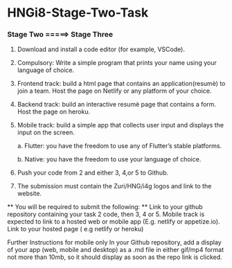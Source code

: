 # HNGi8-Stage-Two-Task

### Stage Two =====> Stage Three

1. Download and install a code editor (for example, VSCode).

2. Compulsory: Write a simple program that prints your name using your language of choice.

3. Frontend track: build a html page that contains an application(resumè) to join a team. Host the page on Netlify or any platform of your choice.

4. Backend track: build an interactive resumè page that contains a form. Host the page on heroku.

5. Mobile track: build a simple app that collects user input and displays the input on the screen.

   a. Flutter: you have the freedom to use any of Flutter’s stable platforms.

   b. Native: you have the freedom to use your language of choice.

6. Push your code from 2 and either 3, 4,or 5 to Github.

7. The submission must contain the Zuri/HNG/i4g logos and link to the website.

** You will be required to submit the following: **
Link to your github repository containing your task 2 code, then 3, 4 or 5.
Mobile track is expected to link to a hosted web or mobile app (E.g. netlify or appetize.io).
Link to your hosted page ( e.g netlify or heroku)

Further Instructions for mobile only
In your Github repository, add a display of your app (web, mobile and desktop) as a .md file in either gif/mp4 format not more than 10mb, so it should display as soon as the repo link is clicked.

